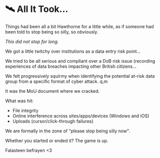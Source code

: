 # 🛰 All It Took...

Things had been all a bit Hawthorne for a little while, as if someone had been told to stop being so silly, so obviously.

*This did not stop for long.*

We got a little twitchy over institutions as a data entry risk point...

We tried to be all serious and compliant over a DoB risk issue (recording experiences of data breaches impacting other British citizens...

We felt progressively squirmy when identifying the potential at-risk data group from a specific format of cyber attack. q,m  

It was the MoU document where we cracked. 

What was hit:

- File integrity
- Online interference across sites/apps/devices (Windows and iOS)
- Uploads (cursor/click-through failures)

We are formally in the zone of "please stop being silly now".

Whether you started or ended it? The game is up.

Falasteen befrayen <3
